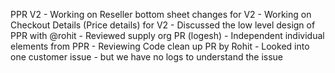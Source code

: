 PPR V2 
	- Working on Reseller bottom sheet changes for V2 
	- Working on Checkout Details (Price details) for V2
	- Discussed the low level design of PPR with @rohit
	- Reviewed supply org PR (logesh)
	- Independent individual elements from PPR
	- Reviewing Code clean up PR by Rohit
	- Looked into one customer issue - but we have no logs to understand the issue 
